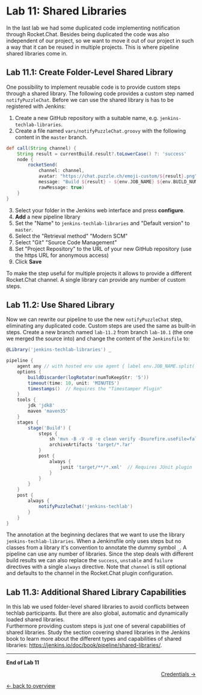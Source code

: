 Lab 11: Shared Libraries
========================

In the last lab we had some duplicated code implementing notification through Rocket.Chat.
Besides being duplicated the code was also independent of our project, so we want to
move it out of our project in such a way that it can be reused in multiple
projects. This is where pipeline shared libraries come in.

Lab 11.1: Create Folder-Level Shared Library
--------------------------------------------

One possibility to implement reusable code is to provide custom steps through a shared library.
The following code provides a custom step named ``notifyPuzzleChat``. Before we can use
the shared library is has to be registered with Jenkins:

1. Create a new GitHub repository with a suitable name, e.g. ``jenkins-techlab-libraries``.
2. Create a file named ``vars/notifyPuzzleChat.groovy`` with the following content in the ``master`` branch.

```groovy
def call(String channel) {
    String result = currentBuild.result?.toLowerCase() ?: 'success'
    node {
        rocketSend(
            channel: channel,
            avatar: "https://chat.puzzle.ch/emoji-custom/${result}.png",
            message: "Build ${result} - ${env.JOB_NAME} ${env.BUILD_NUMBER} (<${env.BUILD_URL}|Open>)",
            rawMessage: true)
    }
}
```

3. Select your folder in the Jenkins web interface and press **configure**.
4. **Add** a new pipeline library
5. Set the "Name" to ``jenkins-techlab-libraries`` and "Default version" to ``master``.
6. Select the "Retrieval method" "Modern SCM"
7. Select "Git" "Source Code Management"
8. Set "Project Repository" to the URL of your new GitHub repository (use the https URL for anonymous access)
9. Click **Save**

To make the step useful for multiple projects it allows to provide a different Rocket.Chat channel.
A single library can provide any number of custom steps.

Lab 11.2: Use Shared Library
----------------------------

Now we can rewrite our pipeline to use the new ``notifyPuzzleChat`` step, eliminating any duplicated code.
Custom steps are used the same as built-in steps. Create a new branch named ``lab-11.2`` from branch
``lab-10.1`` (the one we merged the source into) and change the content of the ``Jenkinsfile`` to:

```groovy
@Library('jenkins-techlab-libraries') _

pipeline {
    agent any // with hosted env use agent { label env.JOB_NAME.split('/')[0] }
    options {
        buildDiscarder(logRotator(numToKeepStr: '5'))
        timeout(time: 10, unit: 'MINUTES')
        timestamps()  // Requires the "Timestamper Plugin"
    }
    tools {
        jdk 'jdk8'
        maven 'maven35'
    }
    stages {
        stage('Build') {
            steps {
                sh 'mvn -B -V -U -e clean verify -Dsurefire.useFile=false'
                archiveArtifacts 'target/*.?ar'
            }
            post {
                always {
                    junit 'target/**/*.xml'  // Requires JUnit plugin
                }
            }
        }
    }
    post {
        always {
            notifyPuzzleChat('jenkins-techlab')
        }
    }
}
```

The annotation at the beginning declares that we want to use the library ``jenkins-techlab-libraries``.
When a Jenkinsfile only uses steps but no classes from a library it's convention to annotate
the dummy symbol ``_``. A pipeline can use any number of libraries.
Since the step deals with different build results we can also replace the
``success``, ``unstable`` and ``failure`` directives with a single ``always``
directive. Note that ``channel`` is still optional and defaults to the
channel in the Rocket.Chat plugin configuration.

Lab 11.3: Additional Shared Library Capabilities
------------------------------------------------

In this lab we used folder-level shared libraries to avoid conflicts between
techlab participants. But there are also global, automatic and dynamically loaded
shared libraries.  
Furthermore providing custom steps is just one of several capabilities of shared libraries.
Study the section covering shared libraries in the Jenkins book to learn more
about the different types and capabilities of shared libraries:
<https://jenkins.io/doc/book/pipeline/shared-libraries/>.

---

**End of Lab 11**

<p width="100px" align="right"><a href="12_credentials.md">Credentials →</a></p>

[← back to overview](../README.md)
